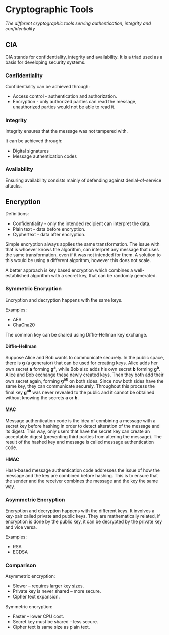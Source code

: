 # Cryptographic Tools

_The different cryptographic tools serving authentication, integrity and confidentiality_

## CIA

CIA stands for confidentiality, integrity and availability. It is a triad used as a basis for developing security systems.

### Confidentiality

Confidentiality can be achieved through:
* Access control - authentication and authorization.
* Encryption - only authorized parties can read the message, unauthorized parties would not be able to read it.

### Integrity

Integrity ensures that the message was not tampered with.

It can be achieved through:
* Digital signatures
* Message authentication codes

### Availability

Ensuring availability consists mainly of defending against denial-of-service attacks.

## Encryption

Definitions:
* Confidentiality - only the intended recipient can interpret the data.
* Plain text - data before encryption.
* Cyphertext - data after encryption.

Simple encryption always applies the same transformation. The issue with that is whoever knows the algorithm, can interpret any message that uses the same transformation, even if it was not intended for them. A solution to this would be using a different algorithm, however this does not scale.

A better approach is key based encryption which combines a well-established algorithm with a secret key, that can be randomly generated.

### Symmetric Encryption

Encryption and decryption happens with the same keys.

Examples:
* AES
* ChaCha20 

The common key can be shared using Diffie-Hellman key exchange.

#### Diffie-Hellman

Suppose Alice and Bob wants to communicate securely. In the public space, there is **g** (a generator) that can be used for creating keys. Alice adds her own secret **a** forming **g<sup>a</sup>**, while Bob also adds his own secret **b** forming **g<sup>b</sup>**. Alice and Bob exchange these newly created keys. Then they both add their own secret again, forming **g<sup>ab</sup>** on both sides. Since now both sides have the same key, they can communicate securely. Throughout this process the final key **g<sup>ab</sup>** was never revealed to the public and it cannot be obtained without knowing the secrets **a** or **b**.

#### MAC

Message authentication code is the idea of combining a message with a secret key before hashing in order to detect alteration of the message and its digest. This way, only users that have the secret key can create an acceptable digest (preventing third parties from altering the message). The result of the hashed key and message is called message authentication code.

#### HMAC

Hash-based message authentication code addresses the issue of how the message and the key are combined before hashing. This is to ensure that the sender and the receiver combines the message and the key the same way.

### Asymmetric Encryption

Encryption and decryption happens with the different keys. It involves a key-pair called private and public keys. They are mathematically related, if encryption is done by the public key, it can be decrypted by the private key and vice versa.

Examples:
* RSA
* ECDSA

### Comparison

Asymmetric encryption:
* Slower – requires larger key sizes.
* Private key is never shared – more secure.
* Cipher text expansion.

Symmetric encryption:
* Faster – lower CPU cost.
* Secret key must be shared – less secure.
* Cipher text is same size as plain text.
